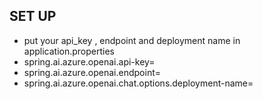 ## SET UP
 - put your api_key , endpoint and deployment name in application.properties
 - spring.ai.azure.openai.api-key=<here>
 - spring.ai.azure.openai.endpoint=<here>
 - spring.ai.azure.openai.chat.options.deployment-name=<here>
